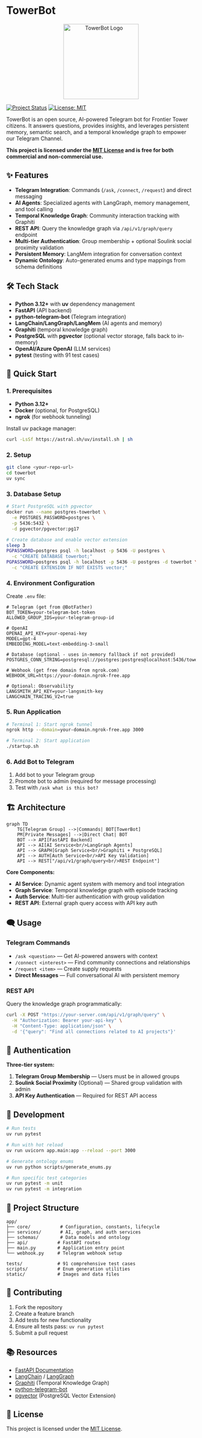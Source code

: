 # TowerBot

<p align="center">
  <img src="static/images/bot.png" alt="TowerBot Logo" width="200"/>
</p>

[![Project Status](https://img.shields.io/badge/status-active-brightgreen)](https://github.com/frontiertower/towerbot)
[![License: MIT](https://img.shields.io/badge/License-MIT-yellow.svg)](LICENSE)

TowerBot is an open source, AI-powered Telegram bot for Frontier Tower citizens. It answers questions, provides insights, and leverages persistent memory, semantic search, and a temporal knowledge graph to empower our Telegram Channel.

**This project is licensed under the [MIT License](LICENSE) and is free for both commercial and non-commercial use.**

## ✨ Features

- **Telegram Integration**: Commands (`/ask`, `/connect`, `/request`) and direct messaging
- **AI Agents**: Specialized agents with LangGraph, memory management, and tool calling
- **Temporal Knowledge Graph**: Community interaction tracking with Graphiti
- **REST API**: Query the knowledge graph via `/api/v1/graph/query` endpoint
- **Multi-tier Authentication**: Group membership + optional Soulink social proximity validation
- **Persistent Memory**: LangMem integration for conversation context
- **Dynamic Ontology**: Auto-generated enums and type mappings from schema definitions

## 🛠️ Tech Stack

- **Python 3.12+** with **uv** dependency management
- **FastAPI** (API backend)
- **python-telegram-bot** (Telegram integration)
- **LangChain/LangGraph/LangMem** (AI agents and memory)
- **Graphiti** (temporal knowledge graph)
- **PostgreSQL** with **pgvector** (optional vector storage, falls back to in-memory)
- **OpenAI/Azure OpenAI** (LLM services)
- **pytest** (testing with 91 test cases)

## 🚀 Quick Start

### 1. Prerequisites

- **Python 3.12+**
- **Docker** (optional, for PostgreSQL)
- **ngrok** (for webhook tunneling)

Install uv package manager:

```bash
curl -LsSf https://astral.sh/uv/install.sh | sh
```

### 2. Setup

```bash
git clone <your-repo-url>
cd towerbot
uv sync
```

### 3. Database Setup

```bash
# Start PostgreSQL with pgvector
docker run --name postgres-towerbot \
  -e POSTGRES_PASSWORD=postgres \
  -p 5436:5432 \
  -d pgvector/pgvector:pg17

# Create database and enable vector extension
sleep 3
PGPASSWORD=postgres psql -h localhost -p 5436 -U postgres \
  -c "CREATE DATABASE towerbot;"
PGPASSWORD=postgres psql -h localhost -p 5436 -U postgres -d towerbot \
  -c "CREATE EXTENSION IF NOT EXISTS vector;"
```

### 4. Environment Configuration

Create `.env` file:

```env
# Telegram (get from @BotFather)
BOT_TOKEN=your-telegram-bot-token
ALLOWED_GROUP_IDS=your-telegram-group-id

# OpenAI
OPENAI_API_KEY=your-openai-key
MODEL=gpt-4
EMBEDDING_MODEL=text-embedding-3-small

# Database (optional - uses in-memory fallback if not provided)
POSTGRES_CONN_STRING=postgresql://postgres:postgres@localhost:5436/towerbot

# Webhook (get free domain from ngrok.com)
WEBHOOK_URL=https://your-domain.ngrok-free.app

# Optional: Observability
LANGSMITH_API_KEY=your-langsmith-key
LANGCHAIN_TRACING_V2=true
```

### 5. Run Application

```bash
# Terminal 1: Start ngrok tunnel
ngrok http --domain=your-domain.ngrok-free.app 3000

# Terminal 2: Start application
./startup.sh
```

### 6. Add Bot to Telegram

1. Add bot to your Telegram group
2. Promote bot to admin (required for message processing)
3. Test with `/ask what is this bot?`

## 🏗️ Architecture

```mermaid
graph TD
    TG[Telegram Group] -->|Commands| BOT[TowerBot]
    PM[Private Messages] -->|Direct Chat| BOT
    BOT --> API[FastAPI Backend]
    API --> AI[AI Service<br/>LangGraph Agents]
    API --> GRAPH[Graph Service<br/>Graphiti + PostgreSQL]
    API --> AUTH[Auth Service<br/>API Key Validation]
    API --> REST["/api/v1/graph/query<br/>REST Endpoint"]
```

**Core Components:**

- **AI Service**: Dynamic agent system with memory and tool integration
- **Graph Service**: Temporal knowledge graph with episode tracking
- **Auth Service**: Multi-tier authentication with group validation
- **REST API**: External graph query access with API key auth

## 🗨️ Usage

### Telegram Commands

- `/ask <question>` — Get AI-powered answers with context
- `/connect <interest>` — Find community connections and relationships
- `/request <item>` — Create supply requests
- **Direct Messages** — Full conversational AI with persistent memory

### REST API

Query the knowledge graph programmatically:

```bash
curl -X POST "https://your-server.com/api/v1/graph/query" \
  -H "Authorization: Bearer your-api-key" \
  -H "Content-Type: application/json" \
  -d '{"query": "Find all connections related to AI projects"}'
```

## 🔐 Authentication

**Three-tier system:**

1. **Telegram Group Membership** — Users must be in allowed groups
2. **Soulink Social Proximity** (Optional) — Shared group validation with admin
3. **API Key Authentication** — Required for REST API access

## 🧪 Development

```bash
# Run tests
uv run pytest

# Run with hot reload
uv run uvicorn app.main:app --reload --port 3000

# Generate ontology enums
uv run python scripts/generate_enums.py

# Run specific test categories
uv run pytest -m unit
uv run pytest -m integration
```

## 📁 Project Structure

```
app/
├── core/           # Configuration, constants, lifecycle
├── services/       # AI, graph, and auth services
├── schemas/        # Data models and ontology
├── api/           # FastAPI routes
├── main.py        # Application entry point
└── webhook.py     # Telegram webhook setup

tests/             # 91 comprehensive test cases
scripts/           # Enum generation utilities
static/            # Images and data files
```

## 🤝 Contributing

1. Fork the repository
2. Create a feature branch
3. Add tests for new functionality
4. Ensure all tests pass: `uv run pytest`
5. Submit a pull request

## 📚 Resources

- [FastAPI Documentation](https://fastapi.tiangolo.com/)
- [LangChain](https://python.langchain.com/) / [LangGraph](https://langchain-ai.github.io/langgraph/)
- [Graphiti](https://github.com/getzep/graphiti) (Temporal Knowledge Graph)
- [python-telegram-bot](https://python-telegram-bot.org/)
- [pgvector](https://github.com/pgvector/pgvector) (PostgreSQL Vector Extension)

## 📝 License

This project is licensed under the [MIT License](LICENSE).
